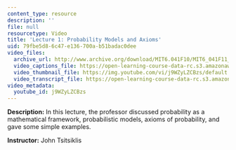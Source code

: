 ```yaml
---
content_type: resource
description: ''
file: null
resourcetype: Video
title: 'Lecture 1: Probability Models and Axioms'
uid: 79fbe5d8-6c47-e136-700a-b51badac0dee
video_files:
  archive_url: http://www.archive.org/download/MIT6.041F10/MIT6_041F11_lec01_300k.mp4
  video_captions_file: https://open-learning-course-data-rc.s3.amazonaws.com/6-041-probabilistic-systems-analysis-and-applied-probability-fall-2010/acc5eb69c9965c95a173fba91252bcc7_j9WZyLZCBzs.vtt
  video_thumbnail_file: https://img.youtube.com/vi/j9WZyLZCBzs/default.jpg
  video_transcript_file: https://open-learning-course-data-rc.s3.amazonaws.com/6-041-probabilistic-systems-analysis-and-applied-probability-fall-2010/21beab4c30e10f999587d5af5b0b47c4_j9WZyLZCBzs.pdf
video_metadata:
  youtube_id: j9WZyLZCBzs
---
```


**Description:** In this lecture, the professor discussed probability as a mathematical framework, probabilistic models, axioms of probability, and gave some simple examples.

**Instructor:** John Tsitsiklis